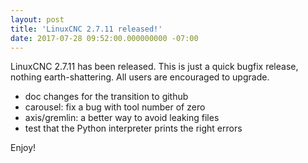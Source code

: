 ```yaml
---
layout: post
title: 'LinuxCNC 2.7.11 released!'
date: 2017-07-28 09:52:00.000000000 -07:00
---
```

LinuxCNC 2.7.11 has been released.  This is just a quick bugfix release,
nothing earth-shattering.  All users are encouraged to upgrade.

  * doc changes for the transition to github
  * carousel: fix a bug with tool number of zero
  * axis/gremlin: a better way to avoid leaking files
  * test that the Python interpreter prints the right errors

Enjoy!
